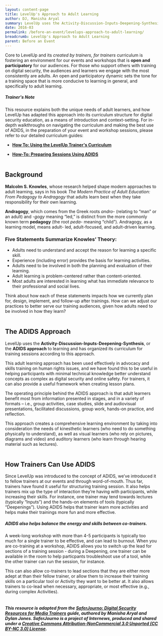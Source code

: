```yaml
---
layout: content-page
title: LevelUp's Approach to Adult Learning
author: DJ, Manisha Aryal
summary: LevelUp uses the Activity-Discussion-Inputs-Deepening-Synthesis (ADIDS) approach to learning and has organized its curriculum for training sessions according to this approach - where does this approach come from, and why was it chosen?
date: 2016-03
permalink: /before-an-event/levelups-approach-to-adult-learning/
breadcrumb: LevelUp's Approach to Adult Learning
parent: Before an Event
---
```

Core to LevelUp and its *created by trainers, for trainers* curriculum is fostering an environment for our events and workshops that is **open and participatory** for our audiences. For those who support others with training on digital security, the audiences and learners we engage with the most consistently are adults. An open and participatory dynamic sets the tone for a training space that is more conducive to learning in general, and specifically to adult learning.

##### *Trainer's Note*
This resource explains both the unique needs of adult learners, and how LevelUp has adapted this approach into its curriculum structure for digital security education, as a means of introduction and context-setting. For in-depth walkthroughs on navigating the curriculum and making the best use of ADIDS, in the preparation of your event and workshop sessions, please refer to our detailed curriculum guides:

- [**How To: Using the LevelUp Trainer's Curriculum**](/level-up/before-an-event/using-levelup-trainers-curriculum/)

- [**How-To: Preparing Sessions Using ADIDS**](/level-up/before-an-event/preparing-sessions-using-adids/) 
<br><br>

## Background
**Malcolm S. Knowles**, whose research helped shape modern approaches to adult learning, says in his book *The Modern Practice of Adult Education: From Pedagogy to Andragogy* that adults learn best when they take responsibility for their own learning.

**Andragogy**, which comes from the Greek roots *andro-* (relating to “man” or an adult) and *-gogy* meaning “led,” is distinct from the more commonly known term **pedagogy** (the root *peda-* meaning “child”). Andragogy, as a learning model, means adult- led, adult-focused, and adult-driven learning.

### Five Statements Summarize Knowles’ Theory:
- Adults need to understand and accept the reason for learning a specific skill.
- Experience (including error) provides the basis for learning activities.
- Adults need to be involved in both the planning and evaluation of their learning.
- Adult learning is problem-centered rather than content-oriented.
- Most adults are interested in learning what has immediate relevance to their professional and social lives.

Think about how each of these statements impacts how we currently plan for, design, implement, and follow-up after trainings. How can we adjust our practices to better serve our training audiences, given how adults need to be involved in how they learn?
<br><br>

## The ADIDS Approach
LevelUp uses the **Activity-Discussion-Inputs-Deepening-Synthesis**, or the **ADIDS approach** to learning and has organized its curriculum for training sessions according to this approach.

This adult learning approach has been used effectively in advocacy and skills training on human rights issues, and we have found this to be useful in helping participants with minimal technical knowledge better understand concepts as complex as digital security and online safety. For trainers, it can also provide a useful framework when creating lesson plans.

The operating principle behind the ADIDS approach is that adult learners benefit most from information presented in stages, and in a variety of formats – i.e., group activities, case studies, slide and audiovisual presentations, facilitated discussions, group work, hands-on practice, and reflection.

This approach creates a comprehensive learning environment by taking into consideration the needs of kinesthetic learners (who need to do something physically to understand), as well as visual learners (who rely on pictures, diagrams and video) and auditory learners (who learn through hearing material such as lectures).
<br><br>

## How Trainers Can Use ADIDS
Since LevelUp was introduced to the concept of ADIDS, we’ve introduced it to fellow trainers at our events and through word-of-mouth. Thus far, trainers have found it useful for structuring training session. It also helps trainers mix up the type of interaction they’re having with participants, while increasing their skills. For instance, one trainer may tend towards lectures (typically “Inputs”) and the hands-on elements of tools (typically “Deepenings”). Using ADIDS helps that trainer learn more activities and helps make their trainings more fun and more effective.

##### ADIDS also helps balance the energy and skills between co-trainers. 
A week-long workshop with more than 4-5 participants is typically too much for a single trainer to be effective, and can lead to burnout. When you are co-training at a workshop, ADIDS allows you to switch up the lead for sections of a training session - during a Deepening, one trainer can be available in the room to help particpants troubleshoot use of a tool, while the other trainer can run the session, for instance. 

This can also allow co-trainers to lead sections that they are either more adept at than their fellow trainer, or allow them to increase their training skills on a particular tool or Activity they want to be better at. It also allows trainers to co-lead when necessary, appropriate, or most effective (e.g., during complex Activities).
<br><br>

##### This resource is adapted from the [SaferJourno: Digital Security Resources for Media Trainers](http://saferjourno.internews.org/) guide, authored by Manisha Aryal and Dylan Jones. SaferJourno is a project of Internews, produced and shared under a [Creative Commons Attribution-NonCommercial 3.0 Unported (CC BY-NC 3.0) License](https://creativecommons.org/licenses/by-nc/3.0/us/).
